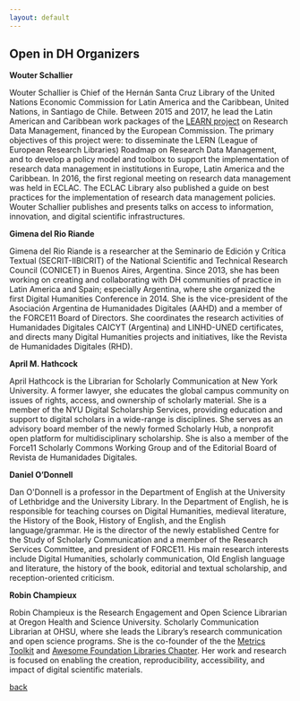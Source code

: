 ```yaml
---
layout: default
---
```


## Open in DH Organizers 

**Wouter Schallier**

Wouter Schallier is Chief of the Hernán Santa Cruz Library of the United Nations Economic Commission for Latin America and the Caribbean, United Nations, in Santiago de Chile. Between 2015 and 2017, he lead the Latin American and Caribbean work packages of the [LEARN project](www.learn-rdm.eu) on Research Data Management, financed by the European Commission. The primary objectives of this project were: to disseminate the LERN (League of European Research Libraries) Roadmap on Research Data Management, and to develop a policy model and toolbox to support the implementation of research data management in institutions in Europe, Latin America and the Caribbean. In 2016, the first regional meeting on research data management was held in ECLAC. The ECLAC Library also published a guide on best practices for the implementation of research data management policies.  Wouter Schallier publishes and presents talks on access to information, innovation, and digital scientific infrastructures.

**Gimena del Rio Riande**

Gimena del Rio Riande is a researcher at the Seminario de Edición y Crítica Textual (SECRIT-IIBICRIT) of the National Scientific and Technical Research Council (CONICET) in Buenos Aires, Argentina. Since 2013, she has been working on creating and collaborating with DH communities of practice in Latin America and Spain; especially Argentina, where she organized the first Digital Humanities Conference in 2014. She is the vice-president of the Asociación Argentina de Humanidades Digitales (AAHD) and a member of the FORCE11 Board of Directors. She coordinates the research activities of Humanidades Digitales CAICYT (Argentina) and LINHD-UNED certificates, and directs many Digital Humanities projects and initiatives, like the Revista de Humanidades Digitales (RHD).

**April M. Hathcock**

April Hathcock is the Librarian for Scholarly Communication at New York University. A former lawyer, she educates the global campus community on issues of rights, access, and ownership of scholarly material. She is a member of the NYU Digital Scholarship Services, providing education and support to digital scholars in a wide-range is disciplines. She serves as an advisory board member of the newly formed Scholarly Hub, a nonprofit open platform for multidisciplinary scholarship. She is also a member of the Force11 Scholarly Commons Working Group and of the Editorial Board of Revista de Humanidades Digitales.

**Daniel O’Donnell** 

Dan O'Donnell is a professor in the Department of English at the University of Lethbridge and the University Library. In the Department of English, he is responsible for teaching courses on Digital Humanities, medieval literature, the History of the Book, History of English, and the English language/grammar. He is the  director of the newly established Centre for the Study of Scholarly Communication and a member of the Research Services Committee, and  president of FORCE11. His main research interests include Digital Humanities, scholarly communication, Old English language and literature, the history of the book, editorial and textual scholarship, and reception-oriented criticism.  

**Robin Champieux**

Robin Champieux is the Research Engagement and Open Science Librarian at Oregon Health and Science University.  Scholarly Communication Librarian at OHSU, where she leads the Library’s research communication and open science programs.  She is the co-founder of the the [Metrics Toolkit](http://www.metrics-toolkit.org/) and [Awesome Foundation Libraries Chapter](https://www.awesomefoundation.org/en/chapters/libraries). Her work and research is focused on enabling the creation, reproducibility, accessibility, and impact of digital scientific materials.

[back](./)

